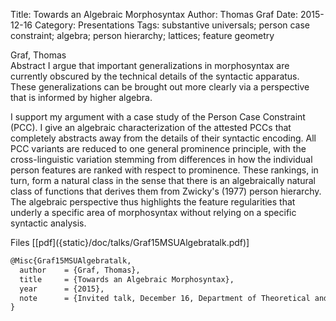 Title: Towards an Algebraic Morphosyntax
Author: Thomas Graf
Date: 2015-12-16
Category: Presentations
Tags: substantive universals; person case constraint; algebra; person hierarchy; lattices; feature geometry

<div markdown class="authors">
Graf, Thomas
</div>

<div markdown class="abstract">
<span id="abstract-title">Abstract</span>
I argue that important generalizations in morphosyntax are currently 
obscured by the technical details of the syntactic apparatus. These 
generalizations can be brought out more clearly via a perspective that 
is informed by higher algebra.

I support my argument with a case study of the Person Case Constraint 
(PCC). I give an algebraic characterization of the attested PCCs that 
completely abstracts away from the details of their syntactic 
encoding. All PCC variants are reduced to one general prominence 
principle, with the cross-linguistic variation stemming from 
differences in how the individual person features are ranked with 
respect to prominence.
These rankings, in turn, form a natural class in the sense that there 
is an algebraically natural class of functions that derives them from 
Zwicky's (1977) person hierarchy. The algebraic perspective thus 
highlights the feature regularities that underly a specific area of 
morphosyntax without relying on a specific syntactic analysis.
</div>

<div markdown class="files">
<span id="files-title">Files</span>
[[pdf]({static}/doc/talks/Graf15MSUAlgebratalk.pdf)]
</div>

~~~latex
@Misc{Graf15MSUAlgebratalk,
  author	= {Graf, Thomas},
  title		= {Towards an Algebraic Morphosyntax},
  year		= {2015},
  note		= {Invited talk, December 16, Department of Theoretical and Applied Linguistics, Moscow State University, Moscow, Russia}
}
~~~
